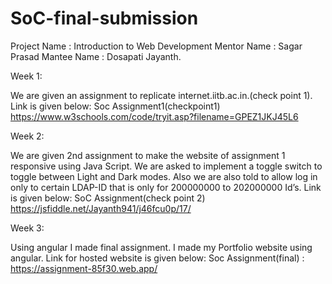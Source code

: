 # SoC-final-submission
Project Name : Introduction to Web Development
Mentor Name : Sagar Prasad
Mantee Name : Dosapati Jayanth.


Week 1: 

We are given an assignment to replicate internet.iitb.ac.in.(check point 1).
Link is given below:
Soc Assignment1(checkpoint1) https://www.w3schools.com/code/tryit.asp?filename=GPEZ1JKJ45L6


Week 2:

We are given 2nd assignment to make the website of assignment 1 responsive using Java Script.
We are asked to implement a toggle switch to toggle between Light and Dark modes.
Also we are also told to allow log in only to certain LDAP-ID that is only for 200000000 to 202000000 Id’s.
  Link is given below:
SoC Assignment(check point 2) https://jsfiddle.net/Jayanth941/j46fcu0p/17/



Week 3:

Using angular I made final assignment.
I made my Portfolio website using angular.
Link for hosted website is given below:
Soc Assignment(final) : https://assignment-85f30.web.app/
